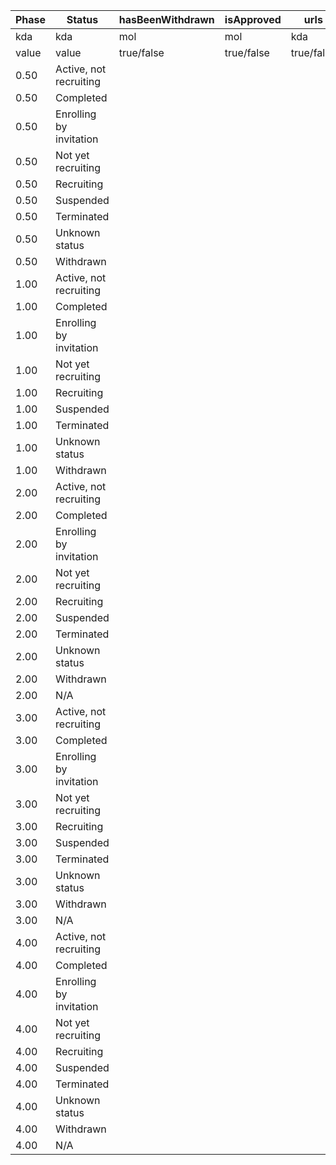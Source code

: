 | Phase | Status                     | hasBeenWithdrawn | isApproved | urls | Score |
|-------|----------------------------|------------------|------------|------|-------|
| kda   | kda                        | mol              |  mol          |  kda    | manual  | 
| value | value               | true/false       |  true/false          |  true/false  | manual  |
| 0.50  | Active, not recruiting      |       |                  |          |  |
| 0.50  | Completed                   |       |                  |          |  |
| 0.50  | Enrolling by invitation     |       |                  |          |  |
| 0.50  | Not yet recruiting          |       |                  |          |  |
| 0.50  | Recruiting                  |       |                  |          |  |
| 0.50  | Suspended                   |       |                  |          |  |
| 0.50  | Terminated                  |       |                  |          |  |
| 0.50  | Unknown status              |       |                  |          |  |
| 0.50  | Withdrawn                   |       |                  |          |  |
| 1.00  | Active, not recruiting      |       |                  |          |  |
| 1.00  | Completed                   |       |                  |          |  |
| 1.00  | Enrolling by invitation     |       |                  |          |  |
| 1.00  | Not yet recruiting          |       |                  |          |  |
| 1.00  | Recruiting                  |       |                  |          |  |
| 1.00  | Suspended                   |       |                  |          |  |
| 1.00  | Terminated                  |       |                  |          |  |
| 1.00  | Unknown status              |       |                  |          |  |
| 1.00  | Withdrawn                   |       |                  |          |  |
| 2.00  | Active, not recruiting      |       |                  |          |  |
| 2.00  | Completed                   |       |                  |          |  |
| 2.00  | Enrolling by invitation     |       |                  |          |  |
| 2.00  | Not yet recruiting          |       |                  |          |  |
| 2.00  | Recruiting                  |       |                  |          |  |
| 2.00  | Suspended                   |       |                  |          |  |
| 2.00  | Terminated                  |       |                  |          |  |
| 2.00  | Unknown status              |       |                  |          |  |
| 2.00  | Withdrawn                   |       |                  |          |  |
| 2.00  | N/A                         |       |                  |          |  |
| 3.00  | Active, not recruiting      |       |                  |          |  |
| 3.00  | Completed                   |       |                  |          |  |
| 3.00  | Enrolling by invitation     |       |                  |          |  |
| 3.00  | Not yet recruiting          |       |                  |          |  |
| 3.00  | Recruiting                  |       |                  |          |  |
| 3.00  | Suspended                   |       |                  |          |  |
| 3.00  | Terminated                  |       |                  |          |  |
| 3.00  | Unknown status              |       |                  |          |  |
| 3.00  | Withdrawn                   |       |                  |          |  |
| 3.00  | N/A                         |       |                  |          |  |
| 4.00  | Active, not recruiting      |       |                  |          |  |
| 4.00  | Completed                   |       |                  |          |  |
| 4.00  | Enrolling by invitation     |       |                  |          |  |
| 4.00  | Not yet recruiting          |       |                  |          |  |
| 4.00  | Recruiting                  |       |                  |          |  |
| 4.00  | Suspended                   |       |                  |          |  |
| 4.00  | Terminated                  |       |                  |          |  |
| 4.00  | Unknown status              |       |                  |          |  |
| 4.00  | Withdrawn                   |       |                  |          |  |
| 4.00  | N/A                         |       |                  |          |  |
